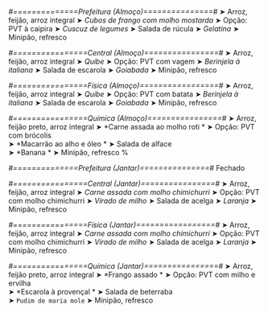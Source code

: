 
*#==============Prefeitura (Almoço)===============#*
➤ Arroz, feijão, arroz integral
➤ *Cubos de frango com molho mostarda*
➤ Opção: PVT à caipira
➤ *Cuscuz de legumes*
➤ Salada de rúcula
➤ *Gelatina*
➤ Minipão, refresco

*#================Central (Almoço)================#*
➤ Arroz, feijão, arroz integral
➤ *Quibe*
➤ Opção: PVT com vagem
➤ *Berinjela à italiana*
➤ Salada de escarola
➤ *Goiabada*
➤ Minipão, refresco

*#================Física (Almoço)=================#*
➤ Arroz, feijão, arroz integral
➤ *Quibe*
➤ Opção: PVT com batata
➤ *Berinjela à italiana*
➤ Salada de escarola
➤ *Goiabada*
➤ Minipão, refresco

*#================Química (Almoço)================#*
➤ Arroz, feijão preto, arroz integral
➤ *Carne assada ao molho roti  *
➤ Opção: PVT com brócolis    
➤ *Macarrão ao alho e óleo *
➤ Salada de alface    
➤ *Banana *
➤ Minipão, refresco
%

*#==============Prefeitura (Jantar)===============#*
Fechado

*#================Central (Jantar)================#*
➤ Arroz, feijão, arroz integral
➤ *Carne assada com molho chimichurri*
➤ Opção: PVT com molho chimichurri
➤ *Virado de milho*
➤ Salada de acelga
➤ *Laranja*
➤ Minipão, refresco

*#================Física (Jantar)=================#*
➤ Arroz, feijão, arroz integral
➤ *Carne assada com molho chimichurri*
➤ Opção: PVT com molho chimichurri
➤ *Virado de milho*
➤ Salada de acelga
➤ *Laranja*
➤ Minipão, refresco

*#================Química (Jantar)================#*
➤ Arroz, feijão preto, arroz integral
➤ *Frango assado *
➤ Opção: PVT com milho e ervilha    
➤ *Escarola à provençal *
➤ Salada de beterraba    
➤ `Pudim de maria mole`
➤ Minipão, refresco
